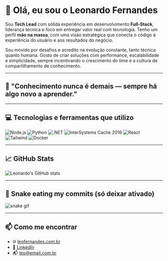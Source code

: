 # 👋 Olá, eu sou o Leonardo Fernandes

Sou **Tech Lead** com sólida experiência em desenvolvimento **Full-Stack**, liderança técnica e foco em entregar valor real com tecnologia. Tenho um perfil **mão na massa**, com uma visão estratégica que conecta o código à experiência do usuário e aos resultados do negócio.

Sou movido por desafios e acredito na evolução constante, tanto técnica quanto humana. Gosto de criar soluções com performance, escalabilidade e simplicidade, sempre incentivando o crescimento do time e a cultura de compartilhamento de conhecimento.

---

## 🧠 "Conhecimento nunca é demais — sempre há algo novo a aprender."

---

## 💻 Tecnologias e ferramentas que utilizo

![Node.js](https://img.shields.io/badge/-Node.js-339933?logo=node.js&logoColor=white&style=for-the-badge)
![Python](https://img.shields.io/badge/-Python-3776AB?logo=python&logoColor=white&style=for-the-badge)
![.NET](https://img.shields.io/badge/-.NET-512BD4?logo=dotnet&logoColor=white&style=for-the-badge)
![InterSystems Cache 2016](https://img.shields.io/badge/-Cache%20Intersystems%202016-003B57?style=for-the-badge&logo=data:image/svg+xml;base64,PHN2ZyB4bWxucz0iaHR0cDovL3d3dy53My5vcmcvMjAwMC9zdmciIHdpZHRoPSIyMCIgaGVpZ2h0PSIyMCI+PHJlY3Qgd2lkdGg9IjIwIiBoZWlnaHQ9IjIwIiBmaWxsPSIjMDAzQjU3Ii8+PC9zdmc+)
![React](https://img.shields.io/badge/-React-61DAFB?logo=react&logoColor=white&style=for-the-badge)
![Tailwind](https://img.shields.io/badge/-Tailwind%20CSS-06B6D4?logo=tailwind-css&logoColor=white&style=for-the-badge)
![Docker](https://img.shields.io/badge/-Docker-2496ED?logo=docker&logoColor=white&style=for-the-badge)

---

## 📈 GitHub Stats

![Leonardo's GitHub stats](https://github-readme-stats.vercel.app/api?username=leonardofernandes&show_icons=true&theme=radical)

---

## 🐍 Snake eating my commits (só deixar ativado)

![snake gif](https://github.com/leonardofernandes/leonardofernandes/blob/output/github-contribution-grid-snake.svg)

---

## 📫 Como me encontrar

- 🌐 [leofernandes.com.br](https://leofernandes.com.br)
- 💼 [LinkedIn](https://www.linkedin.com/in/leonardofernandes)
- 📬 leo@email.com.br
